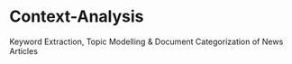 # Context-Analysis
Keyword Extraction, Topic Modelling &amp; Document Categorization of News Articles
